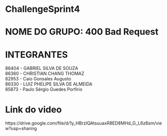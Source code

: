 # ChallengeSprint4

<h1> NOME DO GRUPO: 400 Bad Request </h1>

<h1>INTEGRANTES</h1>
86404 - GABRIEL SILVA DE SOUZA <br>
86360 - CHRISTIAN CHANG THOMAZ <br>
82953 - Caio Gonsales Augusto <br>
86330 - LUIZ PHELIPE SILVA DE ALMEIDA <br>
85873 - Paulo Sérgio Guedes Porfírio <br>

<h1> Link do video </h1>
<a>https://drive.google.com/file/d/1y_HBrzIQAtsuuaxR8ED8MHd_G_L6z8sm/view?usp=sharing <a/>
